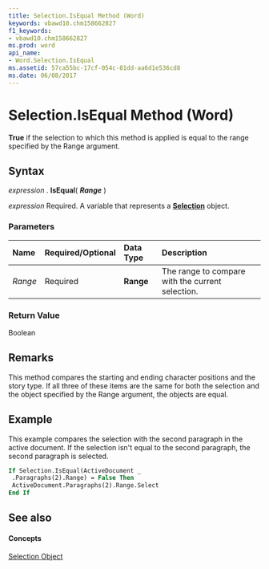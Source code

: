 ```yaml
---
title: Selection.IsEqual Method (Word)
keywords: vbawd10.chm158662827
f1_keywords:
- vbawd10.chm158662827
ms.prod: word
api_name:
- Word.Selection.IsEqual
ms.assetid: 57ca55bc-17cf-054c-81dd-aa6d1e536cd8
ms.date: 06/08/2017
---
```



# Selection.IsEqual Method (Word)

 **True** if the selection to which this method is applied is equal to the range specified by the Range argument.


## Syntax

 _expression_ . **IsEqual**( **_Range_** )

 _expression_ Required. A variable that represents a **[Selection](Word.Selection.md)** object.


### Parameters



|**Name**|**Required/Optional**|**Data Type**|**Description**|
|:-----|:-----|:-----|:-----|
| _Range_|Required| **Range**|The range to compare with the current selection.|

### Return Value

Boolean


## Remarks

This method compares the starting and ending character positions and the story type. If all three of these items are the same for both the selection and the object specified by the Range argument, the objects are equal.


## Example

This example compares the selection with the second paragraph in the active document. If the selection isn't equal to the second paragraph, the second paragraph is selected.


```vb
If Selection.IsEqual(ActiveDocument _ 
 .Paragraphs(2).Range) = False Then 
 ActiveDocument.Paragraphs(2).Range.Select 
End If
```


## See also


#### Concepts


[Selection Object](Word.Selection.md)

